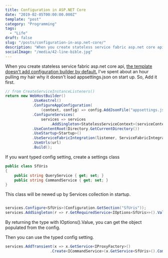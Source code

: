 ```yaml
---
title: Configuration in ASP.NET Core
date: "2019-02-05T00:00:00.000Z"
template: "post"
category: "Programming"
tags: 
  - "Life"
draft: false
slug: "/posts/configuration-in-asp.net-core/"
description: "When you create stateless service fabric asp.net core api, the template doesn't add configuration builder by default."
socialImage: "/media/42-line-bible.jpg"
---
```


When you create stateless service fabric asp.net core api, [the template doesn't add configuration builder by default.](https://marcinjuraszek.com/2018/10/asp-net-core-configuration-when-running-as-service-fabric-service.html) 
I've spent about an hour pulling my hair why it doesn't load appsettings.json on start up. So, Add it first. 

```csharp
// from CreateServiceInstanceListeners()
return new WebHostBuilder()
            .UseKestrel()
            .ConfigureAppConfiguration(
                (context, config) => config.AddJsonFile("appsettings.json", optional: false, reloadOnChange: true))
            .ConfigureServices(
                services => services
                    .AddSingleton<StatelessServiceContext>(serviceContext))
            .UseContentRoot(Directory.GetCurrentDirectory())
            .UseStartup<Startup>()
            .UseServiceFabricIntegration(listener, ServiceFabricIntegrationOptions.None)
            .UseUrls(url)
            .Build();

```

If you want typed config setting, create a settings class

```csharp
public class SfUris
{
    public string QueryService { get; set; }
    public string CommandService { get; set; }
}

```

This class will be newed up by Services collection in startup.

```csharp

services.Configure<SfUris>(Configuration.GetSection("SfUris"));
services.AddSingleton(r => r.GetRequiredService<IOptions<SfUris>>().Value);
```

By returning the type with IOptions<T>().Value, you can get the object populated from the config.

Then you can use the typed config setting.

```csharp
services.AddTransient(x => x.GetService<IProxyFactory>()
                    .Create<ICommandService>(x.GetService<SfUris>().CommandService));
```
